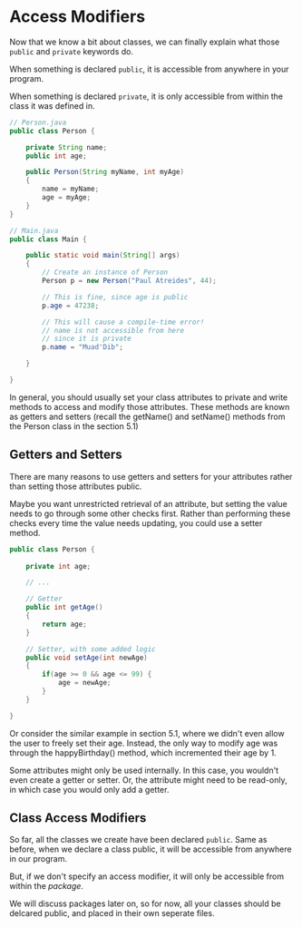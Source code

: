 Access Modifiers
================

Now that we know a bit about classes, we can finally explain what those
`public` and `private` keywords do.

When something is declared `public`, it is accessible from anywhere in
your program.

When something is declared `private`, it is only accessible from within
the class it was defined in.

```java
// Person.java
public class Person {

    private String name;
    public int age;

    public Person(String myName, int myAge)
    {
        name = myName;
        age = myAge;
    }
}
```

```java
// Main.java
public class Main {

    public static void main(String[] args)
    {
        // Create an instance of Person
        Person p = new Person("Paul Atreides", 44);

        // This is fine, since age is public
        p.age = 47238;

        // This will cause a compile-time error!
        // name is not accessible from here
        // since it is private
        p.name = "Muad'Dib";

    }

}
```

In general, you should usually set your class attributes to private and
write methods to access and modify those attributes. These methods are
known as getters and setters (recall the getName() and setName() methods
from the Person class in the section 5.1)

Getters and Setters
-------------------

There are many reasons to use getters and setters for your attributes
rather than setting those attributes public.

Maybe you want unrestricted retrieval of an attribute, but setting the
value needs to go through some other checks first. Rather than performing
these checks every time the value needs updating, you could use a setter
method.

```java
public class Person {
    
    private int age;

    // ...

    // Getter
    public int getAge()
    {
        return age;
    }

    // Setter, with some added logic
    public void setAge(int newAge)
    {
        if(age >= 0 && age <= 99) {
            age = newAge;
        }
    }

}
```

Or consider the similar example in section 5.1, where we didn't even
allow the user to freely set their age. Instead, the only way to modify
age was through the happyBirthday() method, which incremented their age
by 1.

Some attributes might only be used internally. In this case, you wouldn't
even create a getter or setter. Or, the attribute might need to be
read-only, in which case you would only add a getter.

Class Access Modifiers
----------------------

So far, all the classes we create have been declared `public`. Same as
before, when we declare a class public, it will be accessible from
anywhere in our program.

But, if we don't specify an access modifier, it will only be accessible
from within the *package*.

We will discuss packages later on, so for now, all your classes should be
delcared public, and placed in their own seperate files.
